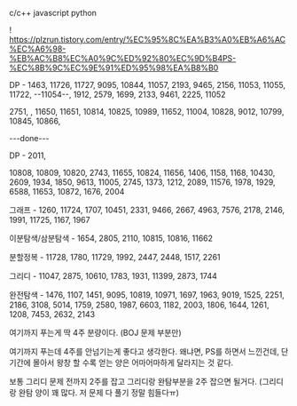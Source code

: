 c/c++
javascript
python

! https://plzrun.tistory.com/entry/%EC%95%8C%EA%B3%A0%EB%A6%AC%EC%A6%98-%EB%AC%B8%EC%A0%9C%ED%92%80%EC%9D%B4PS-%EC%8B%9C%EC%9E%91%ED%95%98%EA%B8%B0

DP - 1463, 11726, 11727, 9095, 10844, 11057, 2193, 9465, 2156, 11053, 11055, 11722, --11054--, 1912, 2579, 1699, 2133, 9461, 2225, 11052

2751, , 11650, 11651, 10814, 10825, 10989, 11652, 11004, 10828, 9012, 10799, 10845, 10866, 

---done---

DP - 2011,

10808, 10809, 10820, 2743, 11655, 10824, 11656, 1406, 1158, 1168, 10430, 2609, 1934, 1850, 9613, 11005, 2745, 1373, 1212, 2089, 11576, 1978, 1929, 6588, 11653, 10872, 1676, 2004

그래프 - 1260, 11724, 1707, 10451, 2331, 9466, 2667, 4963, 7576, 2178, 2146, 1991, 11725, 1167, 1967

이분탐색/삼분탐색 - 1654, 2805, 2110, 10815, 10816, 11662

분할정복 - 11728, 1780, 11729, 1992, 2447, 2448, 1517, 2261



그리디 - 11047, 2875, 10610, 1783, 1931, 11399, 2873, 1744

완전탐색 - 1476, 1107, 1451, 9095, 10819, 10971, 1697, 1963, 9019, 1525, 2251, 2186, 3108, 5014, 1759, 2580, 1987, 6603, 1182, 2003, 1806, 1644, 1261, 1208, 7453, 2632, 2143

여기까지 푸는게 딱 4주 분량이다. (BOJ 문제 부분만)

여기까지 푸는데 4주를 안넘기는게 좋다고 생각한다. 왜냐면, PS를 하면서 느낀건데, 단기간에 몰아서 왕창 할 수록 얻는 양은 어마어마하게 달라지는 것 같다.

보통 그리디 문제 전까지 2주를 잡고 그리디랑 완탐부분을 2주 잡으면 될거다. (그리디랑 완탐 양이 꽤 많다. 저 문제 다 풀기 정말 힘들다ㅠ)